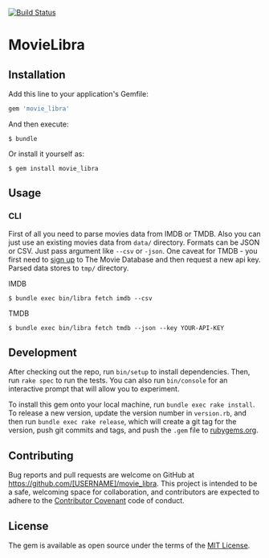 [![Build Status](https://travis-ci.org/odinsy/imdb-data-parser.svg?branch=master)](https://travis-ci.org/odinsy/imdb-data-parser)

# MovieLibra


## Installation

Add this line to your application's Gemfile:

```ruby
gem 'movie_libra'
```

And then execute:

    $ bundle

Or install it yourself as:

    $ gem install movie_libra

## Usage

### CLI

First of all you need to parse movies data from IMDB or TMDB. Also you can just use an existing movies data from ```data/``` directory.
Formats can be JSON or CSV. Just pass argument like ```--csv``` or ```-json```.
One caveat for TMDB - you first need to [sign up](https://www.themoviedb.org/account/signup) to The Movie Database and then request a new api key.
Parsed data stores to ```tmp/``` directory.

IMDB

    $ bundle exec bin/libra fetch imdb --csv

TMDB

    $ bundle exec bin/libra fetch tmdb --json --key YOUR-API-KEY

## Development

After checking out the repo, run `bin/setup` to install dependencies. Then, run `rake spec` to run the tests. You can also run `bin/console` for an interactive prompt that will allow you to experiment.

To install this gem onto your local machine, run `bundle exec rake install`. To release a new version, update the version number in `version.rb`, and then run `bundle exec rake release`, which will create a git tag for the version, push git commits and tags, and push the `.gem` file to [rubygems.org](https://rubygems.org).

## Contributing

Bug reports and pull requests are welcome on GitHub at https://github.com/[USERNAME]/movie_libra. This project is intended to be a safe, welcoming space for collaboration, and contributors are expected to adhere to the [Contributor Covenant](http://contributor-covenant.org) code of conduct.


## License

The gem is available as open source under the terms of the [MIT License](http://opensource.org/licenses/MIT).

